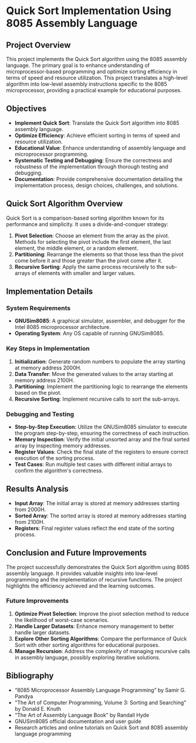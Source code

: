 # Quick Sort Implementation Using 8085 Assembly Language

## Project Overview

This project implements the Quick Sort algorithm using the 8085 assembly language. The primary goal is to enhance understanding of microprocessor-based programming and optimize sorting efficiency in terms of speed and resource utilization. This project translates a high-level algorithm into low-level assembly instructions specific to the 8085 microprocessor, providing a practical example for educational purposes.

## Objectives

- **Implement Quick Sort**: Translate the Quick Sort algorithm into 8085 assembly language.
- **Optimize Efficiency**: Achieve efficient sorting in terms of speed and resource utilization.
- **Educational Value**: Enhance understanding of assembly language and microprocessor programming.
- **Systematic Testing and Debugging**: Ensure the correctness and robustness of the implementation through thorough testing and debugging.
- **Documentation**: Provide comprehensive documentation detailing the implementation process, design choices, challenges, and solutions.

## Quick Sort Algorithm Overview

Quick Sort is a comparison-based sorting algorithm known for its performance and simplicity. It uses a divide-and-conquer strategy:

1. **Pivot Selection**: Choose an element from the array as the pivot. Methods for selecting the pivot include the first element, the last element, the middle element, or a random element.
2. **Partitioning**: Rearrange the elements so that those less than the pivot come before it and those greater than the pivot come after it.
3. **Recursive Sorting**: Apply the same process recursively to the sub-arrays of elements with smaller and larger values.

## Implementation Details

### System Requirements

- **GNUSim8085**: A graphical simulator, assembler, and debugger for the Intel 8085 microprocessor architecture.
- **Operating System**: Any OS capable of running GNUSim8085.

### Key Steps in Implementation

1. **Initialization**: Generate random numbers to populate the array starting at memory address 2000H.
2. **Data Transfer**: Move the generated values to the array starting at memory address 2100H.
3. **Partitioning**: Implement the partitioning logic to rearrange the elements based on the pivot.
4. **Recursive Sorting**: Implement recursive calls to sort the sub-arrays.

### Debugging and Testing

- **Step-by-Step Execution**: Utilize the GNUSim8085 simulator to execute the program step-by-step, ensuring the correctness of each instruction.
- **Memory Inspection**: Verify the initial unsorted array and the final sorted array by inspecting memory addresses.
- **Register Values**: Check the final state of the registers to ensure correct execution of the sorting process.
- **Test Cases**: Run multiple test cases with different initial arrays to confirm the algorithm's correctness.

## Results Analysis

- **Input Array**: The initial array is stored at memory addresses starting from 2000H.
- **Sorted Array**: The sorted array is stored at memory addresses starting from 2100H.
- **Registers**: Final register values reflect the end state of the sorting process.

## Conclusion and Future Improvements

The project successfully demonstrates the Quick Sort algorithm using 8085 assembly language. It provides valuable insights into low-level programming and the implementation of recursive functions. The project highlights the efficiency achieved and the learning outcomes.

### Future Improvements

1. **Optimize Pivot Selection**: Improve the pivot selection method to reduce the likelihood of worst-case scenarios.
2. **Handle Larger Datasets**: Enhance memory management to better handle larger datasets.
3. **Explore Other Sorting Algorithms**: Compare the performance of Quick Sort with other sorting algorithms for educational purposes.
4. **Manage Recursion**: Address the complexity of managing recursive calls in assembly language, possibly exploring iterative solutions.

## Bibliography

- “8085 Microprocessor Assembly Language Programming” by Samir G. Pandya
- "The Art of Computer Programming, Volume 3: Sorting and Searching" by Donald E. Knuth
- “The Art of Assembly Language Book” by Randall Hyde
- GNUSim8085 official documentation and user guide
- Research articles and online tutorials on Quick Sort and 8085 assembly language programming


